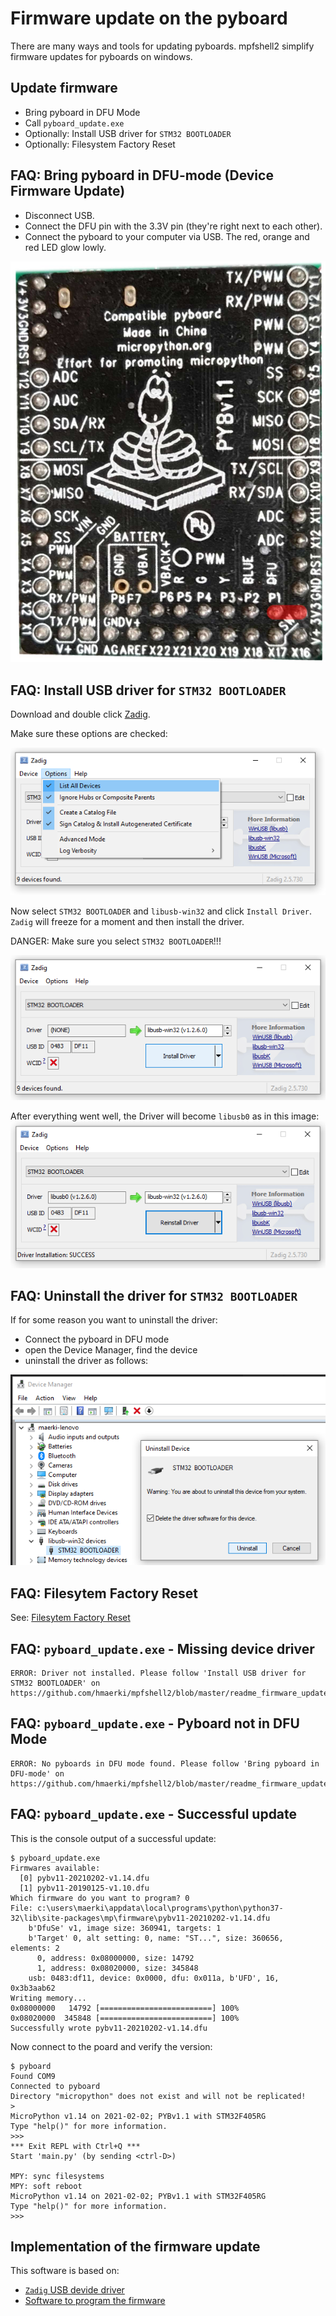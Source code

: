 # Firmware update on the pyboard

There are many ways and tools for updating pyboards.
mpfshell2 simplify firmware updates for pyboards on windows.

## Update firmware

* Bring pyboard in DFU Mode
* Call `pyboard_update.exe`
* Optionally: Install USB driver for `STM32 BOOTLOADER`
* Optionally: Filesystem Factory Reset

## FAQ: Bring pyboard in DFU-mode (Device Firmware Update)

* Disconnect USB.
* Connect the DFU pin with the 3.3V pin (they're right next to each other).
* Connect the pyboard to your computer via USB. The red, orange and red LED glow lowly.

![DFU Pin](mp/firmware/images/pyboard11_DFU.jpg)

## FAQ: Install USB driver for `STM32 BOOTLOADER`

Download and double click [Zadig](https://github.com/pbatard/libwdi/releases/download/b730/zadig-2.5.exe).

Make sure these options are checked:

![Zadig before](mp/firmware/images/zadig_a.png)

Now select `STM32 BOOTLOADER` and `libusb-win32` and click `Install Driver`.
`Zadig` will freeze for a moment and then install the driver.

DANGER: Make sure you select `STM32 BOOTLOADER`!!!

![Zadig before](mp/firmware/images/zadig_b.png)

After everything went well, the Driver will become `libusb0` as in this image:
![Zadig before](mp/firmware/images/zadig_c.png)

## FAQ: Uninstall the driver for `STM32 BOOTLOADER`

If for some reason you want to uninstall the driver:
* Connect the pyboard in DFU mode
* open the Device Manager, find the device
* uninstall the driver as follows:

![Uninstall driver](mp/firmware/images/device_manager_uninstall.png)

## FAQ: Filesytem Factory Reset

See: [Filesytem Factory Reset](https://docs.micropython.org/en/latest/pyboard/tutorial/reset.html#factory-reset-the-filesystem)

## FAQ: `pyboard_update.exe` - Missing device driver

```
ERROR: Driver not installed. Please follow 'Install USB driver for STM32 BOOTLOADER' on https://github.com/hmaerki/mpfshell2/blob/master/readme_firmware_update.md
```

## FAQ: `pyboard_update.exe` - Pyboard not in DFU Mode

```
ERROR: No pyboards in DFU mode found. Please follow 'Bring pyboard in DFU-mode' on https://github.com/hmaerki/mpfshell2/blob/master/readme_firmware_update.md
```


## FAQ: `pyboard_update.exe` - Successful update

This is the console output of a successful update:

```
$ pyboard_update.exe
Firmwares available:
  [0] pybv11-20210202-v1.14.dfu
  [1] pybv11-20190125-v1.10.dfu
Which firmware do you want to program? 0
File: c:\users\maerki\appdata\local\programs\python\python37-32\lib\site-packages\mp\firmware\pybv11-20210202-v1.14.dfu
    b'DfuSe' v1, image size: 360941, targets: 1
    b'Target' 0, alt setting: 0, name: "ST...", size: 360656, elements: 2
      0, address: 0x08000000, size: 14792
      1, address: 0x08020000, size: 345848
    usb: 0483:df11, device: 0x0000, dfu: 0x011a, b'UFD', 16, 0x3b3aab62
Writing memory...
0x08000000   14792 [=========================] 100% 
0x08020000  345848 [=========================] 100% 
Successfully wrote pybv11-20210202-v1.14.dfu
```
Now connect to the poard and verify the version:

```
$ pyboard
Found COM9
Connected to pyboard
Directory "micropython" does not exist and will not be replicated!
>
MicroPython v1.14 on 2021-02-02; PYBv1.1 with STM32F405RG
Type "help()" for more information.
>>>
*** Exit REPL with Ctrl+Q ***
Start 'main.py' (by sending <ctrl-D>)

MPY: sync filesystems
MPY: soft reboot
MicroPython v1.14 on 2021-02-02; PYBv1.1 with STM32F405RG
Type "help()" for more information.
>>>
```

## Implementation of the firmware update

This software is based on:
* [`Zadig` USB devide driver](https://zadig.akeo.ie/)
* [Software to program the firmware](https://github.com/micropython/micropython/blob/master/tools/pydfu.py)
